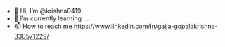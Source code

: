 - 👋 Hi, I’m @krishna0419
- 🌱 I’m currently learning ...
- 📫 How to reach me https://www.linkedin.com/in/gajja-gopalakrishna-330571229/

<!---
krishna0419/krishna0419 is a ✨ special ✨ repository because its `README.md` (this file) appears on your GitHub profile.
You can click the Preview link to take a look at your changes.
--->
